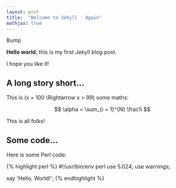 ```yaml
---
layout: post
title:  "Welcome to Jekyll - Again"
mathjax: true
---
```


Bump

**Hello world**, this is my first Jekyll blog post.

I hope you like it!

## A long story short...

This is \(x = 100 \Rightarrow x > 99\) some maths:

$$ \alpha = \sum_{i = 1}^{N} \frac1i $$

This is all folks!

## Some code...

Here is some Perl code:

{% highlight perl %}
#!/usr/bin/env perl
use 5.024;
use warnings;

say 'Hello, World!';
{% endhighlight %}
